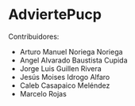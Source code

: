 # AdviertePucp
Contribuidores:
* Arturo Manuel Noriega Noriega
* Angel Alvarado Baustista Cupida
* Jorge Luis Guillen Rivera
* Jesús Moises Idrogo Alfaro
* Caleb Casapaico Meléndez
* Marcelo Rojas

